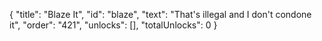 {
  "title": "Blaze It",
  "id": "blaze",
  "text": "That's illegal and I don't condone it",
  "order": "421",
  "unlocks": [],
  "totalUnlocks": 0
}